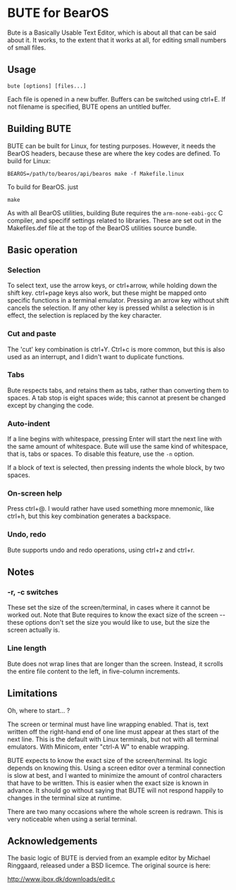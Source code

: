 # BUTE for BearOS

Bute is a Basically Usable Text Editor, which is about all that can be
said about it. It works, to the extent that it works at all, for editing
small numbers of small files.

## Usage

    bute [options] [files...]

Each file is opened in a new buffer. Buffers can be switched using
ctrl+E. If not filename is specified, BUTE opens an untitled buffer.

## Building BUTE

BUTE can be built for Linux, for testing purposes. However, it needs
the BearOS headers, because these are where the key codes are defined.
To build for Linux:

    BEAROS=/path/to/bearos/api/bearos make -f Makefile.linux

To build for BearOS. just 

    make

As with all BearOS utilities, building Bute requires the `arm-none-eabi-gcc` C
compiler, and specifif settings related to libraries.  These are set out in the
Makefiles.def file at the top of the BearOS utilities source bundle. 

## Basic operation

### Selection

To select text, use the arrow keys, or ctrl+arrow, while holding down the
shift key. ctrl+page keys also work, but these might be mapped onto specific
functions in a terminal emulator. Pressing an arrow key without shift 
cancels the selection. If any other key is pressed whilst a selection is
in effect, the selection is replaced by the key character.  

### Cut and paste

The 'cut' key combination is ctrl+Y. Ctrl+c is more common, but this 
is also used as an interrupt, and I didn't want to duplicate functions.

### Tabs

Bute respects tabs, and retains them as tabs, rather than converting them
to spaces. A tab stop is eight spaces wide; this cannot at present be
changed except by changing the code.

### Auto-indent

If a line begins with whitespace, pressing Enter will start the next line
with the same amount of whitespace. Bute will use the same kind of 
whitespace, that is, tabs or spaces. To disable this feature, use the
`-n` option.

If a block of text is selected, then pressing <tab> indents the whole
block, by two spaces.

### On-screen help

Press ctrl+@. I would rather have used something more mnemonic, like
ctrl+h, but this key combination generates a backspace.

### Undo, redo

Bute supports undo and redo operations, using ctrl+z and ctrl+r. 

## Notes

### -r, -c switches 

These set the size of the screen/terminal, in cases where it cannot be worked
out. Note that Bute requires to know the exact size of the screen -- these
options don't set the size you would like to use, but the size the screen 
actually is.

### Line length

Bute does not wrap lines that are longer than the screen. Instead, it 
scrolls the entire file content to the left, in five-column increments.

## Limitations

Oh, where to start... ?

The screen or terminal must have line wrapping enabled. That is, text written
off the right-hand end of one line must appear at thes start of the next line.
This is the default with Linux terminals, but not with all terminal emulators.
With Minicom, enter "ctrl-A W" to enable wrapping. 

BUTE expects to know the exact size of the screen/terminal. Its logic depends
on knowing this. Using a screen editor over a terminal connection is slow
at best, and I wanted to minimize the amount of control characters that
have to be written. This is easier when the exact size is known in advance.
It should go without saying that BUTE will not respond happily to changes
in the terminal size at runtime.

There are two many occasions where the whole screen is redrawn. This is
very noticeable when using a serial terminal.

## Acknowledgements

The basic logic of BUTE is dervied from an example editor by Michael Ringgaard,
released under a BSD licemce. The original source is here:

http://www.jbox.dk/downloads/edit.c

